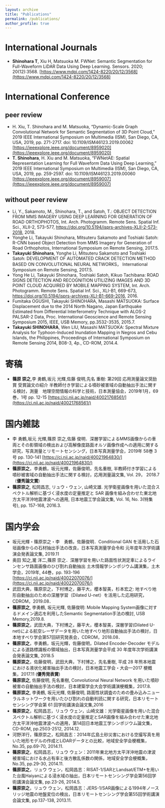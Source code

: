 ```yaml
---
layout: archive
title: "Publications"
permalink: /publications/
author_profile: true
---
```

# International Journals
* __Shinohara T__, Xiu H, Matsuoka M. FWNet: Semantic Segmentation for Full-Waveform LiDAR Data Using Deep Learning. Sensors. 2020; 20(12):3568. [https://www.mdpi.com/1424-8220/20/12/3568](https://www.mdpi.com/1424-8220/20/12/3568)
 
 

# International Conference 
## peer review
* H. Xiu, T. Shinohara and M. Matsuoka, “Dynamic-Scale Graph Convolutional Network for Semantic Segmentation of 3D Point Cloud,” 2019 IEEE International Symposium on Multimedia (ISM), San Diego, CA, USA, 2019, pp. 271-2717.
doi: 10.1109/ISM46123.2019.00062 [https://ieeexplore.ieee.org/document/8959020](https://ieeexplore.ieee.org/document/8959020)
* __T. Shinohara__, H. Xiu and M. Matsuoka, “FWNetAE: Spatial Representation Learning for Full Waveform Data Using Deep Learning,” 2019 IEEE International Symposium on Multimedia (ISM), San Diego, CA, USA, 2019, pp. 259-2597.
doi: 10.1109/ISM46123.2019.00060 [https://ieeexplore.ieee.org/document/8959007](https://ieeexplore.ieee.org/document/8959007)


## without peer review
* Li, Y., Sakamoto, M., Shinohara, T., and Satoh, T.: OBJECT DETECTION FROM MMS IMAGERY USING DEEP LEARNING FOR GENERATION OF ROAD ORTHOPHOTOS, Int. Arch. Photogramm. Remote Sens. Spatial Inf. Sci., XLII-2, 573-577, https://doi.org/10.5194/isprs-archives-XLII-2-573-2018, 2018.
* Yonghe Li, Takayuki Shinohara, Mitsuteru Sakamoto and Toshiaki Satoh: R-CNN based Object Detection from MMS Imagery for Generation of Road Orthophotos, International Symposium on Remote Sensing, 2017.5.
* __Takayuki Shinohara__, Yonghe Li, Mitsuteru Sakamoto and Toshiaki Satoh: DEVELOPMENT OF AUTOMATED CRACK DETECTION METHOD BASED ON CONVOLUTIONAL NEURAL NETWORKS， International Symposium on Remote Sensing, 2017.5.
* Yong He Li, Takayuki Shinohara, Toshiaki Satoh, Kikuo Tachibana: ROAD SIGNS DETECTION AND RECOGNITION UTILIZING IMAGES AND 3D POINT CLOUD ACQUIRED BY MOBILE MAPPING SYSTEM, Int. Arch. Photogramm. Remote Sens. Spatial Inf. Sci., XLI-B1, 669-673, https://doi.org/10.5194/isprs-archives-XLI-B1-669-2016, 2016.
* Fumitaka OGUSHI, Takayuki SHINOHARA, Masashi MATSUOKA: Surface Displacement due to the 2014 North Nagano, Japan Earthquake Estimated from Differential Interferometry Technique with ALOS-2 PALSAR-2 Data, Proc. International Geoscience and Remote Sensing Symposium 2015, IEEE, USB Memory, pp.3532-3535, 2015.7.
* __Takayuki SHINOHARA__, Wen LIU, Masashi MATSUOKA: Spectral Mixture Analysis for Typhoon-Induced Inundation Mapping in Negros and Cebu Islands, the Philippines, Proceedings of International Symposium on Remote Sensing 2014, B08-3, 4p., CD-ROM, 2014.4.

# 寄稿
* __篠原 崇之__,李 勇鶴,坂元 光輝,佐藤 俊明,先名 重樹: 第29回 応用測量論文奨励賞 受賞論文の紹介 半教師付き学習による噴砂被害域の自動抽出手法に関する検討，測量　地理空間情報の科学と技術，日本測量協会，2019年1月，69巻，1号	 pp. 12-15	[https://ci.nii.ac.jp/naid/40021768561/](https://ci.nii.ac.jp/naid/40021768561/)	

# 国内雑誌
* 李 勇鶴,坂元 光輝,篠原 崇之,佐藤 俊明．深層学習によるMMS画像からの車両とその影領域の検出および高解像度路面オルソ画像作成への適用に関する研究，写真測量とリモートセンシング，日本写真測量学会，2019年	58巻 3号 pp. 130-141	[https://ci.nii.ac.jp/naid/40021964830/](https://ci.nii.ac.jp/naid/40021964830/)
* __篠原崇之__，李勇鶴，坂元光輝，佐藤俊明，先名重樹, 半教師付き学習による噴砂被害域の自動抽出手法に関する検討，応用測量論文集, Vol. 29， 2018.7　（__優秀論文賞__) 
* __篠原崇之__, 松岡昌志, リュウ・ウェン, 山崎文雄. 光学衛星画像を用いた混合スペクトル解析に基づく浸水度の定量推定と SAR 画像を組み合わせた東北地方太平洋沖地震津波への適用, 日本地震工学会論文集, Vol. 16, No. 3(特集号), pp. 157-168, 2016.3. 


# 国内学会
* 坂元光輝・篠原崇之・李　勇鶴，佐藤俊明．Conditional GAN を活用した石垣画像からの石材抽出手法の改良，日本写真測量学会令和 元年度年次学術講演会発表論文集, 2019.11
* 奥田 知之,瀧 洋二,篠原 崇之．深層学習を用いた路面性状測定車によるラインセンサ路面画像のひび割れ自動抽出	土木情報学シンポジウム講演集，土木学会，2019年, 44巻，pp. 193-196	[https://ci.nii.ac.jp/naid/40022070076/](https://ci.nii.ac.jp/naid/40022070076/)	
* 武田大典，篠原崇之，下村博之，藤平大，櫻本智美，杉本宏之: 地すべり地形自動抽出のための深層学習（Dilated U-net）を活用した応用研究，CDROM，2019.08．
* __篠原崇之__, 李勇鶴, 坂元光輝, 佐藤俊明: Mobile Mapping System画像に対するドメイン適応を利用したSemantic Segmentation手法の検討, USB Memory,2019.8.
* __篠原崇之__，武田大典，下村博之，藤平大，櫻本智美，深層学習(Dilated U-net)による航空レーザデータを用いた地すべり地形自動抽出手法の検討，日本地すべり学会第57回研究発表会，CDROM，2018.08．
* __篠原崇之__，李勇鶴，坂元光輝，佐藤俊明，Dilated Encoder-Decoder モデルによる道路標識板の領域抽出，日本写真測量学会平成 30 年度年次学術講演会発表論文集, 2018.5
* __篠原崇之__，佐藤俊明，武田大典，下村博之，先名重樹, 平成 28 年熊本地震における液状化被害抽出手法の検討，日本地震工学会・大会—2017 梗概集，2017.11 (__優秀発表賞__) 
* __篠原崇之__, 佐藤俊明, 先名重樹, Convolutional Neural Network を用いた噴砂被害の自動抽出手法の検討，日本建築学会大会学術講演梗概集，2017.8. 
* __篠原崇之__, 李勇鶴, 坂元光輝, 佐藤俊明, 路面性状調査のための畳み込みニューラルネットワークを用いたひび割れの自動判読に関する研究，日本リモートセンシング学会第 61 回学術講演会論文集,2016 
* __篠原崇之__，松岡昌志，リュウ ウェン，山崎文雄：光学衛星画像を用いた混合スペクトル解析に基づく浸水度の定量推定とSAR画像を組み合わせた東北地方太平洋沖地震津波への適用，第14回日本地震工学シンポジウム論文集，CD-ROM, pp.2503-2512, 2014.12.
* 河野洋行，篠原崇之，松岡昌志：2014年広島土砂災害における空撮写真を用いた地形モデルの作成とLiDARデータとの比較，地域安全学会梗概集，No.35, pp.69-70, 2014.11.
* __篠原崇之__，松岡昌志，リュウ ウェン：2011年東北地方太平洋沖地震の津波被害域における水占有率と後方散乱係数の関係，地域安全学会梗概集，No.35, pp.29-30, 2014.11.
* __篠原崇之__，リュウ ウェン，松岡昌志：RISAT-1/SARとLandsat/ETM+を用いた台風Haiyanによる浸水域の抽出，日本リモートセンシング学会第56回学術講演会論文集, pp.23-26, 2014.5.
* __篠原崇之__，リュウ ウェン，松岡昌志：JERS-1/SAR画像による1994年ノースリッジ地震の地盤変位の検出，日本リモートセンシング学会第55回学術講演会論文集, pp.137-138, 2013.11.






